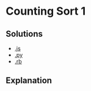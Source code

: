 # Counting Sort 1

## Solutions

- [.js](counting_sort_1.js)
- [.py](counting_sort_1.py)
- [.rb](counting_sort_1.rb)

## Explanation
